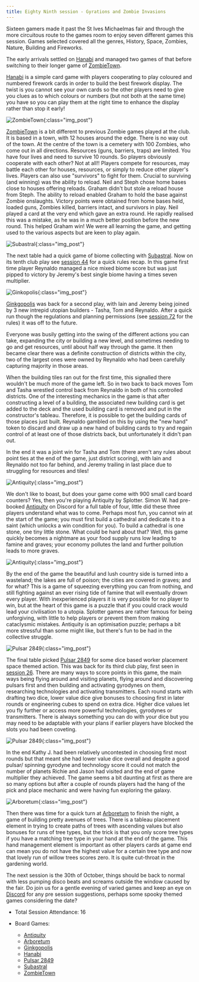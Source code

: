 ```yaml
---
title: Eighty Ninth session - Gyrations and Zombie Invasions
---
```


Sixteen gamers made it past the St Ives Michaelmas fair and through the more circuitous route to the games room to enjoy seven different games this session. Games selected covered all the genres, History, Space, Zombies, Nature, Building and Fireworks.

The early arrivals settled on [Hanabi][H] and managed two games of that before switching to their longer game of [ZombieTown][ZT].

[Hanabi][H] is a simple card game with players cooperating to play coloured and numbered firework cards in order to build the best firework display. The twist is you cannot see your own cards so the other players need to give you clues as to which colours or numbers (but not both at the same time) you have so you can play them at the right time to enhance the display rather than stop it early!

![ZombieTown](/images/posts/2024_10_16/ZombieTown01.jpg "ZombieTown"){:class="img_post"}

[ZombieTown][ZT] is a bit different to previous Zombie games played at the club.  It is based in a town, with 12 houses around the edge.  There is no way out of the town.  At the centre of the town is a cemetery with 100 Zombies, who come out in all directions. Resources (guns, barriers, traps) are limited.  You have four lives and need to survive 10 rounds. So players obviously cooperate with each other? Not at all!! Players compete for resources, may battle each other for houses, resources, or simply to reduce other player's lives.  Players can also use "survivors" to fight for them.  Crucial to surviving (and winning) was the ability to reload.  Neil and Steph chose home bases close to houses offering reloads.  Graham didn't but stole a reload house from Steph.  The ability to reload enabled Graham to hold the base against Zombie onslaughts.  Victory points were obtained from home bases held, loaded guns, Zombies killed, barriers intact, and survivors in play.  Neil played a card at the very end which gave an extra round.  He rapidly realised this was a mistake, as he was in a much better position before the new round.  This helped Graham win!  We were all learning the game, and getting used to the various aspects but are keen to play again.

![Subastral](/images/posts/2024_10_16/Subastral01.jpg "Subastral"){:class="img_post"}

The next table had a quick game of biome collecting with [Subastral][SA]. Now on its tenth club play see [session 44][44] for a quick rules recap. In this game first time player Reynaldo managed a nice mixed biome score but was just pipped to victory by Jeremy's best single biome having a times seven multiplier.

![Ginkopolis](/images/posts/2024_10_16/Ginkopolis01.jpg "Ginkopolis"){:class="img_post"}

[Ginkgopolis][Gp] was back for a second play, with Iain and Jeremy being joined by 3 new intrepid  utopian builders - Tasha, Tom and Reynaldo. After a quick run though the regulations and planning permissions (see [session 72][72] for the rules) it was off to the future. 

Everyone was busily getting into the swing of the different actions you can take, expanding the city or building a new level, and sometimes needing to go and get resources, until about half way through the game. It then became clear there was a definite construction of districts within the city, two of the largest ones were owned by Reynaldo who had been carefully capturing majority in those areas.

When the building tiles ran out for the first time, this signalled there wouldn't be much more of the game left. So in two back to back moves Tom and Tasha wrestled control back from Reynaldo in both of his controlled districts. One of the interesting mechanics in the game is that after constructing a level of a building, the associated new building card is get added to the deck and the used building card is removed and put in the constructor's tableau. Therefore, it is possible to get the building cards of those places just built. Reynaldo gambled on this by using the "new hand" token to discard and draw up a new hand of building cards to try and regain control of at least one of those districts back, but unfortunately it didn't pan out.

In the end it was a joint win for Tasha and Tom (there aren't any rules about point ties at the end of the game, just district scoring), with Iain and Reynaldo not too far behind, and Jeremy trailing in last place due to struggling for resources and tiles!

![Antiquity](/images/posts/2024_10_16/Antiquity01.jpg "Antiquity"){:class="img_post"}

We don't like to boast, but does your game come with 900 small card board counters? Yes, then you're playing Antiquity by Splotter. Simon W. had pre-booked [Antiquity][AQ] on Discord for a full table of four, little did these three players understand what was to come. Perhaps most fun, you cannot win at the start of the game; you must first build a cathedral and dedicate it to a saint (which unlocks a win condition for you). To build a cathedral is one stone, one tiny little stone. What could be hard about that? Well, this game quickly becomes a nightmare as your food supply runs low leading to famine and graves; your economy pollutes the land and further pollution leads to more graves.

![Antiquity](/images/posts/2024_10_16/Antiquity02.jpg "Antiquity"){:class="img_post"}

By the end of the game the beautiful and lush country side is turned into a wasteland; the lakes are full of poison; the cities are covered in graves; and for what? This is a game of squeezing everything you can from nothing, and still fighting against an ever rising tide of famine that will eventually drown every player.  With inexperienced players it is very possible for no player to win, but at the heart of this game is a puzzle that if you could crack would lead your civilisation to a utopia. Splotter games are rather famous for being unforgiving, with little to help players or prevent them from making cataclysmic mistakes. Antiquity is an optimisation puzzle; perhaps a bit more stressful than some might like, but there's fun to be had in the collective struggle. 

![Pulsar 2849](/images/posts/2024_10_16/Pulsar01.jpg "Pulsar 2849"){:class="img_post"}

The final table picked [Pulsar 2849][Pu] for some dice based worker placement space themed action. This was back for its third club play, first seen in [session 26][26]. There are many ways to score points in this game, the main ways being flying around and visiting planets, flying around and discovering pulsars first and then building and activating gyrodynes on them, researching technologies and activating transmitters. Each round starts with drafting two dice, lower value dice give bonuses to choosing first in later rounds or engineering cubes to spend on extra dice. Higher dice values let you fly further or access more powerful technologies, gyrodynes or transmitters. There is always something you can do with your dice but you may need to be adaptable with your plans if earlier players have blocked the slots you had been coveting. 

![Pulsar 2849](/images/posts/2024_10_16/Pulsar02.jpg "Pulsar 2849"){:class="img_post"}

In the end Kathy J. had been relatively uncontested in choosing first most rounds but that meant she had lower value dice overall and despite a good pulsar/ spinning gyrodyne and technology score it could not match the number of planets Richie and Jason had visited and the end of game multiplier they achieved. The game seems a bit daunting at first as there are so many options but after a couple of rounds players had the hang of the pick and place mechanic and were having fun exploring the galaxy.

![Arboretum](/images/posts/2024_10_16/Arboretum01.jpg "Arboretum"){:class="img_post"}

Then there was time for a quick turn at [Arboretum][Ar] to finish the night, a game of building pretty avenues of trees. There is a tableau placement element in trying to create paths of trees with ascending values but also bonuses for runs of tree types, but the trick is that you only score tree types if you have a matching tree type in your hand at the end of the game. This hand management element is important as other players cards at game end can mean you do not have the highest value for a certain tree type and now that lovely run of willow trees scores zero. It is quite cut-throat in the gardening world.

The next session is the 30th of October, things should be back to normal with less pumping disco beats and screams outside the window caused by the fair. Do join us for a gentle evening of varied games and keep an eye on [Discord][Contact] for any pre session suggestions, perhaps some spooky themed games considering the date?

* Total Session Attendance: 16
* Board Games:

	 * [Antiquity][AQ]
	 * [Arboretum][Ar]
	 * [Ginkgopolis][Gp]
	 * [Hanabi][H]
	 * [Pulsar 2849][Pu]
	 * [Subastral][SA]
	 * [ZombieTown][ZT]

[26]: /2022/11/30/twentysixth-session.html
[44]: /2022/11/30/fortyfourth-session.html
[72]: /2024/02/21/seventysecond-session.html

[AQ]: {{site.data.BoardGameLinks.Antiquity.Link}}
[Ar]: {{site.data.BoardGameLinks.Arboretum.Link}}
[Gp]: {{site.data.BoardGameLinks.Ginkgopolis.Link}}
[H]: {{site.data.BoardGameLinks.Hanabi.Link}}
[Pu]: {{site.data.BoardGameLinks.Pulsar2849.Link}}
[SA]: {{site.data.BoardGameLinks.Subastral.Link}}
[ZT]: {{site.data.BoardGameLinks.ZombieTown.Link}}

[Contact]: /Contact.html
